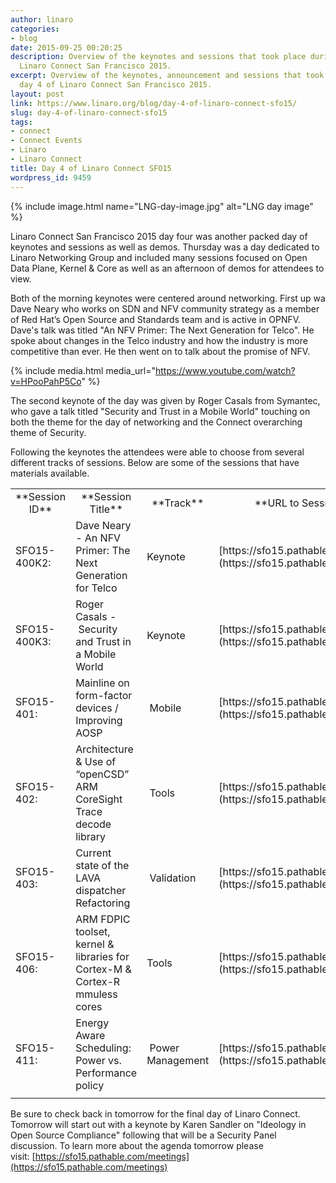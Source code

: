 ```yaml
---
author: linaro
categories:
- blog
date: 2015-09-25 00:20:25
description: Overview of the keynotes and sessions that took place during day 4 of
  Linaro Connect San Francisco 2015.
excerpt: Overview of the keynotes, announcement and sessions that took place during
  day 4 of Linaro Connect San Francisco 2015.
layout: post
link: https://www.linaro.org/blog/day-4-of-linaro-connect-sfo15/
slug: day-4-of-linaro-connect-sfo15
tags:
- connect
- Connect Events
- Linaro
- Linaro Connect
title: Day 4 of Linaro Connect SFO15
wordpress_id: 9459
---
```


{% include image.html name="LNG-day-image.jpg" alt="LNG day image" %}


Linaro Connect San Francisco 2015 day four was another packed day of keynotes and sessions as well as demos. Thursday was a day dedicated to Linaro Networking Group and included many sessions focused on Open Data Plane, Kernel & Core as well as an afternoon of demos for attendees to view.


Both of the morning keynotes were centered around networking.  First up wa Dave Neary who works on SDN and NFV community strategy as a member of Red Hat’s Open Source and Standards team and is active in OPNFV. Dave's talk was titled "An NFV Primer: The Next Generation for Telco". He spoke about changes in the Telco industry and how the industry is more competitive than ever. He then went on to talk about the promise of NFV.

{% include media.html media_url="https://www.youtube.com/watch?v=HPooPahP5Co" %}

The second keynote of the day was given by Roger Casals from Symantec, who gave a talk titled "Security and Trust in a Mobile World" touching on both the theme for the day of networking and the Connect overarching theme of Security.

Following the keynotes the attendees were able to choose from several different tracks of sessions. Below are some of the sessions that have materials available.

<table width="1020" class="table responsive-table">
<tbody >
<tr >

<td width="90" style="text-align: center;" markdown="1">
**Session ID**
</td>

<td width="347" style="text-align: center;" markdown="1">
**Session Title**
</td>

<td width="64" style="text-align: center;" markdown="1">
**Track**
</td>

<td width="519" style="text-align: center;" markdown="1">
**URL to Session Information**
</td>
</tr>
<tr >

<td width="90" markdown="1">
SFO15-400K2:
</td>

<td width="347" markdown="1">
Dave Neary - An NFV Primer: The Next Generation for Telco
</td>

<td width="64" markdown="1">
Keynote
</td>

<td width="519" markdown="1">
[https://sfo15.pathable.com/meetings/303069](https://sfo15.pathable.com/meetings/303069)
</td>
</tr>
<tr >

<td width="90" markdown="1">
SFO15-400K3:
</td>

<td width="347" markdown="1">
Roger Casals - Security and Trust in a Mobile World
</td>

<td width="64" markdown="1">
Keynote
</td>

<td width="519" markdown="1">
[https://sfo15.pathable.com/meetings/303070](https://sfo15.pathable.com/meetings/303070)
</td>
</tr>
<tr >

<td width="90" markdown="1">
SFO15-401:
</td>

<td width="347" markdown="1">
Mainline on form-factor devices / Improving AOSP
</td>

<td width="64" markdown="1">
 Mobile
</td>

<td width="519" markdown="1">
[https://sfo15.pathable.com/meetings/303072](https://sfo15.pathable.com/meetings/303072)
</td>
</tr>
<tr >

<td width="90" markdown="1">
SFO15-402:
</td>

<td width="347" markdown="1">
Architecture & Use of “openCSD” ARM CoreSight Trace decode library
</td>

<td width="64" markdown="1">
 Tools
</td>

<td width="519" markdown="1">
[https://sfo15.pathable.com/meetings/303073](https://sfo15.pathable.com/meetings/303073)
</td>
</tr>
<tr >

<td width="90" markdown="1">
SFO15-403:
</td>

<td width="347" markdown="1">
Current state of the LAVA dispatcher Refactoring
</td>

<td width="64" markdown="1">
 Validation
</td>

<td width="519" markdown="1">
[https://sfo15.pathable.com/meetings/303074](https://sfo15.pathable.com/meetings/303074)
</td>
</tr>
<tr >

<td width="90" markdown="1">
SFO15-406:
</td>

<td width="347" markdown="1">
ARM FDPIC toolset, kernel & libraries for Cortex-M & Cortex-R mmuless cores
</td>

<td width="64" markdown="1">
Tools
</td>

<td width="519" markdown="1">
[https://sfo15.pathable.com/meetings/303078](https://sfo15.pathable.com/meetings/303078)
</td>
</tr>
<tr >

<td width="90" markdown="1">
SFO15-411:
</td>

<td width="347" markdown="1">
Energy Aware Scheduling: Power vs. Performance policy
</td>

<td width="64" markdown="1">
 Power Management
</td>

<td width="519" markdown="1">
[https://sfo15.pathable.com/meetings/303083](https://sfo15.pathable.com/meetings/303083)
</td>
</tr>
<tr >

<td width="90" markdown="1">

</td>

<td width="347" markdown="1">

</td>

<td width="64" markdown="1">

</td>

<td width="519" markdown="1">

</td>
</tr>
</tbody>
</table>


Be sure to check back in tomorrow for the final day of Linaro Connect. Tomorrow will start out with a keynote by Karen Sandler on "Ideology in Open Source Compliance" following that will be a Security Panel discussion. To learn more about the agenda tomorrow please visit: [https://sfo15.pathable.com/meetings](https://sfo15.pathable.com/meetings)